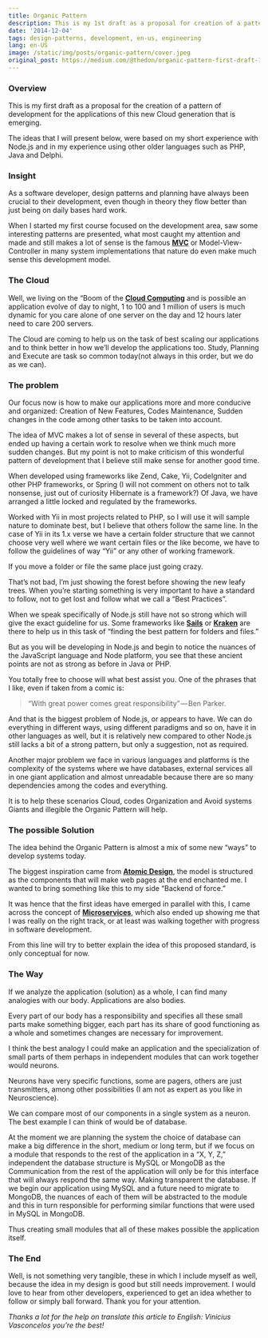 ```yaml
---
title: Organic Pattern
description: This is my 1st draft as a proposal for creation of a pattern of development for applications of this new Cloud generation that is emerging.
date: '2014-12-04'
tags: design-patterns, development, en-us, engineering
lang: en-US
image: /static/img/posts/organic-pattern/cover.jpeg
original_post: https://medium.com/@thedon/organic-pattern-first-draft-146ae3265a95
---
```


### **Overview**

This is my first draft as a proposal for the creation of a pattern of development for the applications of this new Cloud generation that is emerging.

The ideas that I will present below, were based on my short experience with Node.js and in my experience using other older languages such as PHP, Java and Delphi.

### **Insight**

As a software developer, design patterns and planning have always been crucial to their development, even though in theory they flow better than just being on daily bases hard work.

When I started my first course focused on the development area, saw some interesting patterns are presented, what most caught my attention and made and still makes a lot of sense is the famous **[MVC](http://en.wikipedia.org/wiki/Model%E2%80%93view%E2%80%93controller)** or Model-View-Controller in many system implementations that nature do even make much sense this development model.

### **The Cloud**

Well, we living on the “Boom of the **[Cloud Computing](http://en.wikipedia.org/wiki/Cloud_computing)** and is possible an application evolve of day to night, 1 to 100 and 1 million of users is much dynamic for you care alone of one server on the day and 12 hours later need to care 200 servers.

The Cloud are coming to help us on the task of best scaling our applications and to think better in how we’ll develop the applications too. Study, Planning and Execute are task so common today(not always in this order, but we do as we can).

### **The problem**

Our focus now is how to make our applications more and more conducive and organized: Creation of New Features, Codes Maintenance, Sudden changes in the code among other tasks to be taken into account.

The idea of MVC makes a lot of sense in several of these aspects, but ended up having a certain work to resolve when we think much more sudden changes. But my point is not to make criticism of this wonderful pattern of development that I believe still make sense for another good time.

When developed using frameworks like Zend, Cake, Yii, CodeIgniter and other PHP frameworks, or Spring (I will not comment on others not to talk nonsense, just out of curiosity Hibernate is a framework?) Of Java, we have arranged a little locked and regulated by the frameworks.

Worked with Yii in most projects related to PHP, so I will use it will sample nature to dominate best, but I believe that others follow the same line. In the case of Yii in its 1.x verse we have a certain folder structure that we cannot choose very well where we want certain files or the like become, we have to follow the guidelines of way “Yii” or any other of working framework.

If you move a folder or file the same place just going crazy.

That’s not bad, I’m just showing the forest before showing the new leafy trees. When you’re starting something is very important to have a standard to follow, not to get lost and follow what we call a “Best Practices”.

When we speak specifically of Node.js still have not so strong which will give the exact guideline for us. Some frameworks like **[Sails](http://sailsjs.org/)** or **[Kraken](http://krakenjs.com/)** are there to help us in this task of “finding the best pattern for folders and files.”

But as you will be developing in Node.js and begin to notice the nuances of the JavaScript language and Node platform, you see that these ancient points are not as strong as before in Java or PHP.

You totally free to choose will what best assist you. One of the phrases that I like, even if taken from a comic is:

> “With great power comes great responsibility” — Ben Parker.

And that is the biggest problem of Node.js, or appears to have. We can do everything in different ways, using different paradigms and so on, have it in other languages as well, but it is relatively new compared to other Node.js still lacks a bit of a strong pattern, but only a suggestion, not as required.

Another major problem we face in various languages and platforms is the complexity of the systems where we have databases, external services all in one giant application and almost unreadable because there are so many dependencies among the codes and everything.

It is to help these scenarios Cloud, codes Organization and Avoid systems Giants and illegible the Organic Pattern will help.

### **The possible Solution**

The idea behind the Organic Pattern is almost a mix of some new “ways” to develop systems today.

The biggest inspiration came from **[Atomic Design](http://bradfrost.com/blog/post/atomic-web-design/)**, the model is structured as the components that will make web pages at the end enchanted me. I wanted to bring something like this to my side “Backend of force.”

It was hence that the first ideas have emerged in parallel with this, I came across the concept of **[Microservices](http://martinfowler.com/articles/microservices.html)**, which also ended up showing me that I was really on the right track, or at least was walking together with progress in software development.

From this line will try to better explain the idea of this proposed standard, is only conceptual for now.

### **The Way**

If we analyze the application (solution) as a whole, I can find many analogies with our body. Applications are also bodies.

Every part of our body has a responsibility and specifies all these small parts make something bigger, each part has its share of good functioning as a whole and sometimes changes are necessary for improvement.

I think the best analogy I could make an application and the specialization of small parts of them perhaps in independent modules that can work together would neurons.

Neurons have very specific functions, some are pagers, others are just transmitters, among other possibilities (I am not as expert as you like in Neuroscience).

We can compare most of our components in a single system as a neuron. The best example I can think of would be of database.

At the moment we are planning the system the choice of database can make a big difference in the short, medium or long term, but if we focus on a module that responds to the rest of the application in a “X, Y, Z,” independent the database structure is MySQL or MongoDB as the Communication from the rest of the application will only be for this interface that will always respond the same way. Making transparent the database. If we begin our application using MySQL and a future need to migrate to MongoDB, the nuances of each of them will be abstracted to the module and this in turn responsible for performing similar functions that were used in MySQL in MongoDB.

Thus creating small modules that all of these makes possible the application itself.

### **The End**

Well, is not something very tangible, these in which I include myself as well, because the idea in my design is good but still needs improvement. I would love to hear from other developers, experienced to get an idea whether to follow or simply ball forward. Thank you for your attention.

_Thanks a lot for the help on translate this article to English: Vinicius Vasconcelos you’re the best!_
